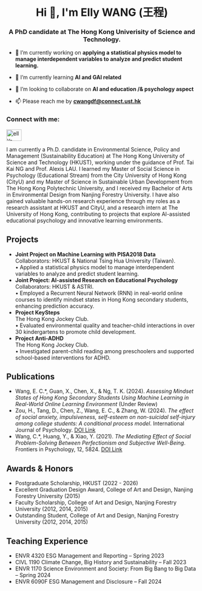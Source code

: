 <h1 align="center">Hi 👋, I'm Elly WANG (王程)</h1>
<h3 align="center">A PhD candidate at The Hong Kong Univerisity of Science and Technology.</h3>

- 🔭 I’m currently working on **applying a statistical physics model to manage interdependent variables to analyze and predict student learning.**

- 🌱 I’m currently learning **AI and GAI related**

- 👯 I’m looking to collaborate on **AI and education /& psychology aspect**

- 📫 Please reach me by **cwangdf@connect.ust.hk**

<h3 align="left">Connect with me:</h3>
<p align="left">
<a href="https://linkedin.com/in/elly-cheng-wang" target="blank"><img align="center" src="https://raw.githubusercontent.com/rahuldkjain/github-profile-readme-generator/master/src/images/icons/Social/linked-in-alt.svg" alt="elly-cheng-wang" height="30" width="40" /></a>
</p>

I am currently a Ph.D. candidate in Environmental Science, Policy and Management (Sustainability Education) at The Hong Kong University of Science and Technology (HKUST), working under the guidance of Prof. Tai Kai NG and Prof. Alexis LAU. I learned my Master of Social Science in Psychology (Educational Stream) from the City University of Hong Kong (CityU) and my Master of Science in Sustainable Urban Development from The Hong Kong Polytechnic University, and I received my Bachelor of Arts in Environmental Design from Nanjing Forestry University. I have also gained valuable hands-on research experience through my roles as a research assistant at HKUST and CityU, and a research intern at The University of Hong Kong, contributing to projects that explore AI-assisted educational psychology and innovative learning environments.

  <!-- Projects Section -->
  <section id="projects">
    <h2>Projects</h2>
    <ul>
      <li>
        <strong>Joint Project on Machine Learning with PISA2018 Data</strong><br>
        Collaborators: HKUST &amp; National Tsing Hua University (Taiwan).<br>
        • Applied a statistical physics model to manage interdependent variables to analyze and predict student learning.
      </li> 
      <li>
        <strong>Joint Project: AI-assisted Research on Educational Psychology</strong><br>
        Collaborators: HKUST &amp; ASTRI.<br>
        • Employed a Recurrent Neural Network (RNN) in real-world online courses to identify mindset states in Hong Kong secondary students, enhancing prediction accuracy.  
      </li>      
      <li>
        <strong>Project KeySteps</strong><br>
        The Hong Kong Jockey Club.<br>
        • Evaluated environmental quality and teacher-child interactions in over 30 kindergartens to promote child development.
      </li>
      <li>
        <strong>Project Anti-ADHD</strong><br>
        The Hong Kong Jockey Club.<br>
        • Investigated parent-child reading among preschoolers and supported school-based interventions for ADHD.
      </li>
    </ul>
  </section>

  <!-- Publications Section -->
  <section id="publications">
    <h2>Publications</h2>
    <ul>
      <li>
        Wang, E. C.*, Guan, X., Chen, X., &amp; Ng, T. K. (2024). <em>Assessing Mindset States of Hong Kong Secondary Students Using Machine Learning in Real-World Online Learning Environment</em> (Under Review)
      </li>
      <li>
        Zou, H., Tang, D., Chen, Z., Wang, E. C., &amp; Zhang, W. (2024). <em>The effect of social anxiety, impulsiveness, self-esteem on non-suicidal self-injury among college students: A conditional process model</em>. International Journal of Psychology. <a href="https://doi.org/10.1002/ijop.13248" target="_blank">DOI Link</a>
      </li>
      <li>
        Wang, C.*, Huang, Y., &amp; Xiao, Y. (2021). <em>The Mediating Effect of Social Problem-Solving Between Perfectionism and Subjective Well-Being</em>. Frontiers in Psychology, 12, 5824. <a href="https://doi.org/10.3389/fpsyg.2021.764976" target="_blank">DOI Link</a>
      </li>
    </ul>
  </section>


<!-- Awards Section -->
  <section id="awards">
    <h2>Awards &amp; Honors</h2>
    <ul>
      <li>Postgraduate Scholarship, HKUST (2022 - 2026)</li>
      <li>Excellent Graduation Design Award, College of Art and Design, Nanjing Forestry University (2015)</li>
      <li>Faculty Scholarship, College of Art and Design, Nanjing Forestry University (2012, 2014, 2015)</li>
      <li>Outstanding Student, College of Art and Design, Nanjing Forestry University (2012, 2014, 2015)</li>
    </ul>
  </section>
  
  <!-- Teaching Experience Section -->
  <section id="teaching">
    <h2>Teaching Experience</h2>
    <ul>
      <li>ENVR 4320 ESG Management and Reporting – Spring 2023</li>
      <li>CIVL 1190 Climate Change, Big History and Sustainability – Fall 2023</li>
      <li>ENVR 1170 Science Environment and Society: From Big Bang to Big Data – Spring 2024</li>
      <li>ENVR 6090F ESG Management and Disclosure – Fall 2024</li>
    </ul>
  </section>
  
